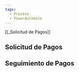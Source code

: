 ```yaml
---
tags:
  - Proceso
  - PowerAutomate
---
```

[[_Solicitud de Pagos]] 
## Solicitud de Pagos 


## Seguimiento de Pagos

